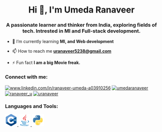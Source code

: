 <h1 align="center">Hi 👋, I'm Umeda Ranaveer</h1>
<h3 align="center">A passionate learner and thinker from India, exploring fields of tech. Intrested in Ml and Full-stack development.</h3>

- 🌱 I’m currently learning **Ml, and Web development**

- 📫 How to reach me **uranaveer5238@gmail.com**

- ⚡ Fun fact **I am a big Movie freak.**

<h3 align="left">Connect with me:</h3>
<p align="left">
<a href="https://linkedin.com/in/www.linkedin.com/in/ranaveer-umeda-a03910256" target="blank"><img align="center" src="https://raw.githubusercontent.com/rahuldkjain/github-profile-readme-generator/master/src/images/icons/Social/linked-in-alt.svg" alt="www.linkedin.com/in/ranaveer-umeda-a03910256" height="30" width="40" /></a>
<a href="https://kaggle.com/umedaranaveer" target="blank"><img align="center" src="https://raw.githubusercontent.com/rahuldkjain/github-profile-readme-generator/master/src/images/icons/Social/kaggle.svg" alt="umedaranaveer" height="30" width="40" /></a>
<a href="https://instagram.com/ranaveer_u" target="blank"><img align="center" src="https://raw.githubusercontent.com/rahuldkjain/github-profile-readme-generator/master/src/images/icons/Social/instagram.svg" alt="ranaveer_u" height="30" width="40" /></a>
<a href="https://codeforces.com/profile/uranaveer" target="blank"><img align="center" src="https://raw.githubusercontent.com/rahuldkjain/github-profile-readme-generator/master/src/images/icons/Social/codeforces.svg" alt="uranaveer" height="30" width="40" /></a>
</p>

<h3 align="left">Languages and Tools:</h3>
<p align="left"> <a href="https://www.w3schools.com/cpp/" target="_blank" rel="noreferrer"> <img src="https://raw.githubusercontent.com/devicons/devicon/master/icons/cplusplus/cplusplus-original.svg" alt="cplusplus" width="40" height="40"/> </a> <a href="https://www.java.com" target="_blank" rel="noreferrer"> <img src="https://raw.githubusercontent.com/devicons/devicon/master/icons/java/java-original.svg" alt="java" width="40" height="40"/> </a> <a href="https://www.python.org" target="_blank" rel="noreferrer"> <img src="https://raw.githubusercontent.com/devicons/devicon/master/icons/python/python-original.svg" alt="python" width="40" height="40"/> </a> </p>
